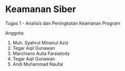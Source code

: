 # Keamanan Siber
Tugas 1 - Analisis dan Peningkatan Keamanan Program

Anggota:

1. Muh. Syahrul Minanul Aziz
2. Tegar Aqil Gunawan
3. Marchiano Aulia Faraiatody
4. Tegar Aqil Gunawan
5. Andi Muhammad Naufal
